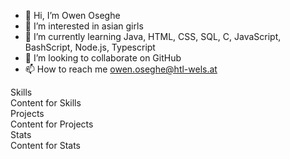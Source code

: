 <!DOCTYPE html>
<html>
<head>
  <meta charset="UTF-8">
  <link rel="stylesheet" href="style.css">
</head>
<body>

- 👋 Hi, I’m Owen Oseghe
- 👀 I’m interested in asian girls
- 🌱 I’m currently learning Java, HTML, CSS, SQL, C, JavaScript, BashScript, Node.js, Typescript
- 💞️ I’m looking to collaborate on GitHub
- 📫 How to reach me owen.oseghe@htl-wels.at

<p>
  <div class="book">
    <div class="book">
  <div class="cover"></div>
  <div class="bookmarks">
    <div class="bookmark">
      <span class="bookmark-text">Skills</span>
      <div class="bookmark-content">Content for Skills</div>
    </div>
    <div class="bookmark">
      <span class="bookmark-text">Projects</span>
      <div class="bookmark-content">Content for Projects</div>
    </div>
    <div class="bookmark">
      <span class="bookmark-text">Stats</span>
      <div class="bookmark-content">Content for Stats</div>
    </div>
  </div>
</div>
  </div>
</body>
</html>
</p>

<!---
OwenOseghe/OwenOseghe is a ✨ special ✨ repository because its very very very very very unique`README.md` (this file) appears on your GitHub profile.
You can click the Preview link to take a look at your changes.
--->
